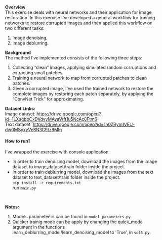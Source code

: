 **Overview**<br>
This exercise deals with neural networks and their application for image restoration. In this exercise 
I've developed a general workflow for training networks to restore corrupted images and then applied this
workflow on two different tasks: <br/>
1. Image denoising.<br/>
2. Image deblurring.<br/>

**Background**<br>
The method I've implemented consists of the following three steps:
1. Collecting “clean” images, applying simulated random corruptions and extracting small patches.
2. Training a neural network to map from corrupted patches to clean patches.
3. Given a corrupted image, I've used the trained network to restore the complete images by restoring each
patch separately, by applying the “ConvNet Trick” for approximating.

**Dataset Links:**<br>
Image dataset: https://drive.google.com/open?id=1LXsqbbCxDVdvyMAyaWft1u5NcAc8Ftm6 <br/>
Text dataset:  https://drive.google.com/open?id=1h0ZBym1VEU-dw0MSyxyVe8N3C9tz8MIn 

#### How to run?<br/>
I've wrapped the exercise with console application.<br/>
- In order to train denoising model, download the images from the image dataset to image_dataset\train folder inside the project.<br/>
- In order to train deblurring model, download the images from the text dataset to text_dataset\train folder inside the project.<br/>
`pip install -r requirements.txt`<br/>
run `main.py`<br/>
<br/>

**Notes:**<br>
1. Models parameteers can be found in `model_parameters.py`.<br/> 
2. Quicker trainig mode can be apply by changing the quick_mode argument in the functions learn_deblurring_model/learn_denoising_model to 'True', in `sol5.py`. 
